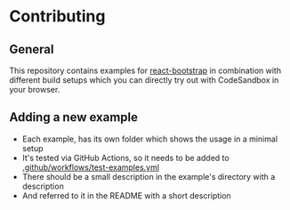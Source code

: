 # Contributing

## General

This repository contains examples for [react-bootstrap](https://github.com/react-bootstrap/react-bootstrap) in combination with different build setups which you can directly try out with CodeSandbox in your browser.

## Adding a new example

- Each example, has its own folder which shows the usage in a minimal setup
- It's tested via GitHub Actions, so it needs to be added to [.github/workflows/test-examples.yml](.github/workflows/test-examples.yml)
- There should be a small description in the example's directory with a description
- And referred to it in the README with a short description
